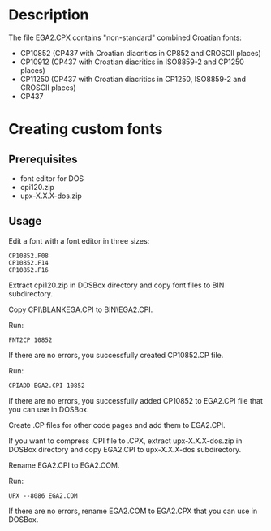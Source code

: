 # Description
The file EGA2.CPX contains "non-standard" combined Croatian fonts:
- CP10852 (CP437 with Croatian diacritics in CP852 and CROSCII places)
- CP10912 (CP437 with Croatian diacritics in ISO8859-2 and CP1250 places)
- CP11250 (CP437 with Croatian diacritics in CP1250, ISO8859-2 and CROSCII places)
- CP437

# Creating custom fonts
## Prerequisites
- font editor for DOS
- cpi120.zip
- upx-X.X.X-dos.zip

## Usage
Edit a font with a font editor in three sizes:
```
CP10852.F08
CP10852.F14
CP10852.F16
```
Extract cpi120.zip in DOSBox directory and copy font files to BIN subdirectory.

Copy CPI\BLANKEGA.CPI to BIN\EGA2.CPI.

Run:
```
FNT2CP 10852
```
If there are no errors, you successfully created CP10852.CP file.

Run:
```
CPIADD EGA2.CPI 10852
```
If there are no errors, you successfully added CP10852 to EGA2.CPI file that you can use in DOSBox.

Create .CP files for other code pages and add them to EGA2.CPI.

If you want to compress .CPI file to .CPX, extract upx-X.X.X-dos.zip in DOSBox directory and copy EGA2.CPI to upx-X.X.X-dos subdirectory.

Rename EGA2.CPI to EGA2.COM.

Run:
```
UPX --8086 EGA2.COM
```
If there are no errors, rename EGA2.COM to EGA2.CPX that you can use in DOSBox.
